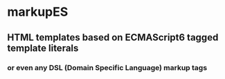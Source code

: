 # markupES

## HTML templates based on ECMAScript6 tagged template literals

### or even any DSL (Domain Specific Language) markup tags

